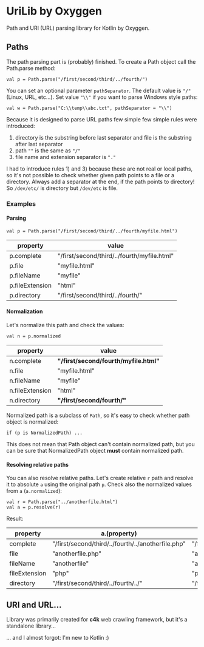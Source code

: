 # UriLib by Oxyggen
Path and URI (URL) parsing library for Kotlin by Oxyggen. 
## Paths
The path parsing part is (probably) finished. 
To create a Path object call the Path.parse method:
```
val p = Path.parse("/first/second/third/../fourth/")
```  
 
You can set an optional parameter `pathSeparator`. The default value is `"/"` (Linux, URL, etc...). 
Set value `"\\"` if you want to parse Windows style paths:
```
val w = Path.parse("C:\\temp\\abc.txt", pathSeparator = "\\")
```

Because it is designed to parse URL paths few simple few simple rules were introduced:
1) directory is the substring before last separator and file is the substring after 
last separator
2) path `""` is the same as `"/"`
3) file name and extension separator is `"."` 

I had to introduce rules 1) and 3) because these are not real or local paths, so it's 
not possible to check whether given path points to a file or a directory. 
Always add a separator at the end, if the path points to directory! So `/dev/etc/` is directory
but `/dev/etc` is file.
 
### Examples
#### Parsing
```
val p = Path.parse("/first/second/third/../fourth/myfile.html")
```

| property          | value                                         |
|-------------------|-----------------------------------------------|
| p.complete        | "/first/second/third/../fourth/myfile.html"   |
| p.file            | "myfile.html"                                 |
| p.fileName        | "myfile"                                      |
| p.fileExtension   | "html"                                        |
| p.directory       | "/first/second/third/../fourth/"              |

#### Normalization
Let's normalize this path and check the values:
```
val n = p.normalized
```

| property          | value                                         |
|-------------------|-----------------------------------------------|
| n.complete        | **"/first/second/fourth/myfile.html"**        |
| n.file            | "myfile.html"                                 |
| n.fileName        | "myfile"                                      |
| n.fileExtension   | "html"                                        |
| n.directory       | **"/first/second/fourth/"**                   |

Normalized path is a subclass of `Path`, so it's easy to check whether path object is normalized:
```
if (p is NormalizedPath) ...
``` 
This does not mean that Path object can't contain normalized path, but you can be
sure that NormalizedPath object **must** contain normalized path.

#### Resolving relative paths
You can also resolve relative paths. Let's create relative `r` path and 
resolve it to absolute `a` using the original path `p`. Check also the normalized
values from `a` (`a.normalized`):
```
val r = Path.parse("../anotherfile.html")
val a = p.resolve(r)
```
Result:

| property        | a.(property)                                          | a.normalized.(property)
|-----------------|-------------------------------------------------------|-------------------------------------------------------|                                                                           
| complete        | "/first/second/third/../fourth/../anotherfile.php"    | "/first/second/anotherfile.php"                       |
| file            | "anotherfile.php"                                     | "anotherfile.php"                                     |
| fileName        | "anotherfile"                                         | "anotherfile"                                         |
| fileExtension   | "php"                                                 | "php"                                                 |
| directory       | "/first/second/third/../fourth/../"                   | "/first/second/"                                      |

## URI and URL...



Library was primarily created for **c4k** web crawling framework, but it's a standalone library...


... and I almost forgot: I'm new to Kotlin :) 